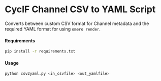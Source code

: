 # CycIF Channel CSV to YAML Script

Converts between custom CSV format for Channel metadata and the required YAML
format for using `omero render`.

#### Requirements

```bash
pip install -r requirements.txt
```

#### Usage

```bash
python csv2yaml.py <in_csvfile> <out_yamlfile>
```
